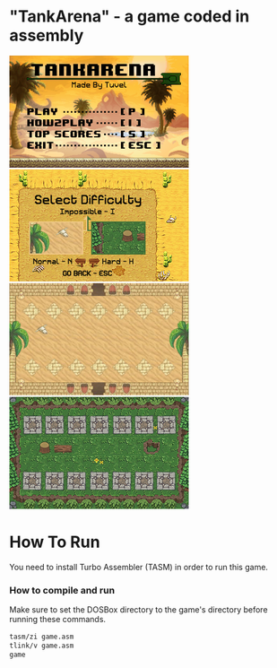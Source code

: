 # "TankArena" - a game coded in assembly
![mainScr_img](https://github.com/TuvelRan/TankArena/blob/master/bin/Pictures/mainScr.png)
![difficulty](https://github.com/TuvelRan/TankArena/blob/master/bin/Pictures/selector.png)
![gameBack](https://github.com/TuvelRan/TankArena/blob/master/bin/Pictures/gameBack.png)
![gameBack2](https://github.com/TuvelRan/TankArena/blob/master/bin/Pictures/hardLvl.png)


# How To Run
You need to install Turbo Assembler (TASM) in order to run this game.

### How to compile and run
Make sure to set the DOSBox directory to the game's directory before running these commands.
```
tasm/zi game.asm
tlink/v game.asm
game
```
